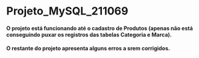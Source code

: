 # Projeto_MySQL_211069
#### O projeto está funcionando até o cadastro de Produtos (apenas não está conseguindo puxar os registros das tabelas Categoria e Marca).
#### O restante do projeto apresenta alguns erros a srem corrigidos.
